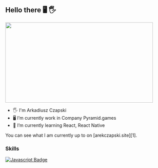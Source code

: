 ## Hello there 🖥️ 🖐️

<img src='https://i2.wp.com/allhtaccess.info/wp-content/uploads/2018/03/programming.gif?fit=1281%2C716&ssl=1' width='460"' height='250"'>


- 🖐️ I'm Arkadiusz Czapski
- 🖥️ I’m currently work in Company Pyramid.games
- 🌱 I’m currently learning React, React Native

You can see what I am currently up to on [arekczapski.site][1].

### Skills

[![Javascript Badge](https://img.shields.io/badge/React-entry%20level-green?style=for-the-badge&logo=react)](#)
